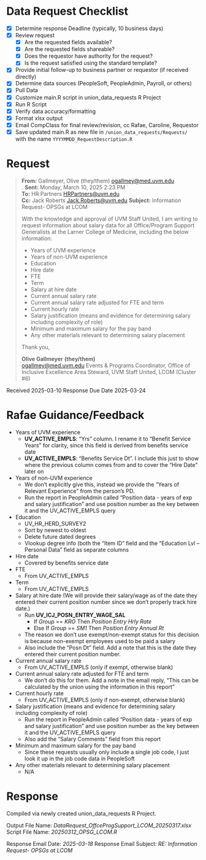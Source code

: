 # Data Request Checklist
- [x] Determine response Deadline (typically, 10 business days)
- [x] Review request 
	- [x] Are the requested fields available?
	- [x] Are the requested fields shareable?
	- [x] Does the requestor have authority for the request?
	- [x] Is the request satisfied using the standard template?
- [x] Provide initial follow-up to business partner or requestor (if received directly)
- [x] Determine data sources (PeopleSoft, PeopleAdmin, Payroll, or others)
- [x] Pull Data
- [x] Customize main.R script in union_data_requests R Project
- [x] Run R Script
- [x] Verify data accuracy/formatting
- [x] Format xlsx output
- [x] Email CompClass for final review/revision, cc Rafae, Caroline, Requestor
- [x] Save updated main.R as new file in `/union_data_requests/Requests/` with the name `YYYYMMDD_RequestDescription.R`
# Request

>**From:** Gallmeyer, Olive (they/them) [ogallmey@med.uvm.edu](mailto:ogallmey@med.uvm.edu)  
.  **Sent:** Monday, March 10, 2025 2:23 PM  
>**To:** HR Partners [HRPartners@uvm.edu](mailto:HRPartners@uvm.edu)  
>**Cc:** Jack Roberts [Jack.Roberts@uvm.edu](mailto:Jack.Roberts@uvm.edu)
>**Subject:** Information Request- OPSGs at LCOM
>
>With the knowledge and approval of UVM Staff United, I am writing to request information about salary data for all Office/Program Support Generalists at the Larner College of Medicine, including the below information:
>
> - Years of UVM experience
> - Years of non-UVM experience
> - Education
> - Hire date
> - FTE
> - Term
> - Salary at hire date
> - Current annual salary rate
> - Current annual salary rate adjusted for FTE and term
> - Current hourly rate
> - Salary justification (means and evidence for determining salary including complexity of role)
> - Minimum and maximum salary for the pay band
> - Any other materials relevant to determining salary placement
> 
> Thank you,
> 
> **Olive Gallmeyer** **(they/them)**  
> [ogallmey@med.uvm.edu](mailto:ogallmey@med.uvm.edu)
> Events & Programs Coordinator, Office of Inclusive Excellence
> Area Steward, UVM Staff United, LCOM (Cluster #6)

Received 2025-03-10
Response Due Date 2025-03-24

# Rafae Guidance/Feedback
- Years of UVM experience
	- **UV_ACTIVE_EMPLS**: “Yrs” column. I rename it to “Benefit Service Years” for clarity, since this field is derived from benefits service date
	- **UV_ACTIVE_EMPLS**: “Benefits Service Dt”. I include this just to show where the previous column comes from and to cover the “Hire Date” later on
- Years of non-UVM experience
	- We don’t explicitly give this, instead we provide the “Years of Relevant Experience” from the person’s PD.
	- Run the report in PeopleAdmin called “Position data - years of exp and salary justification” and use position number as the key between it and the UV_ACTIVE_EMPLS query
- Education
	- UV_HR_HERD_SURVEY2
	- Sort by newest to oldest
	- Delete future dated degrees
	- Vlookup degree info (both the “Item ID” field and the “Education Lvl – Personal Data” field as separate columns
- Hire date
	- Covered by benefits service date
- FTE
	- From UV_ACTIVE_EMPLS
- Term
	- From UV_ACTIVE_EMPLS
- Salary at hire date (We will provide their salary/wage as of the date they entered their current position number since we don’t properly track hire date.)
	- Run **UV_ICJ_POSN_ENTRY_WAGE_SAL**
		- If *Group* == *KRO* Then *Position Entry Hrly Rate*
		- Else If *Group* == *SM1* Then *Position Entry Annual Rt*
	- The reason we don’t use exempt/non-exempt status for this decision is because non-exempt employees used to be paid a salary
	- Also include the “Posn Dt” field. Add a note that this is the date they entered their current position number.
- Current annual salary rate
	- From UV_ACTIVE_EMPLS (only if exempt, otherwise blank)
- Current annual salary rate adjusted for FTE and term
	- We don’t do this for them. Add a note in the email reply, “This can be calculated by the union using the information in this report”
- Current hourly rate
	- From UV_ACTIVE_EMPLS (only if non-exempt, otherwise blank)
- Salary justification (means and evidence for determining salary including complexity of role)
	- Run the report in PeopleAdmin called “Position data - years of exp and salary justification” and use position number as the key between it and the UV_ACTIVE_EMPLS query
	- Also add the “Salary Comments” field from this report
- Minimum and maximum salary for the pay band
	- Since these requests usually only include a single job code, I just look it up in the job code data in PeopleSoft
- Any other materials relevant to determining salary placement
	- N/A

# Response
Compiled via newly created union_data_requests R Project. 

Output File Name:  *DataRequest_OffceProgSupport_LCOM_20250317.xlsx*
Script File Name:    *20250312_OPSG_LCOM.R* 

Response Email Date:       *2025-03-18*
Response Email Subject:   *RE: Information Request- OPSGs at LCOM*
